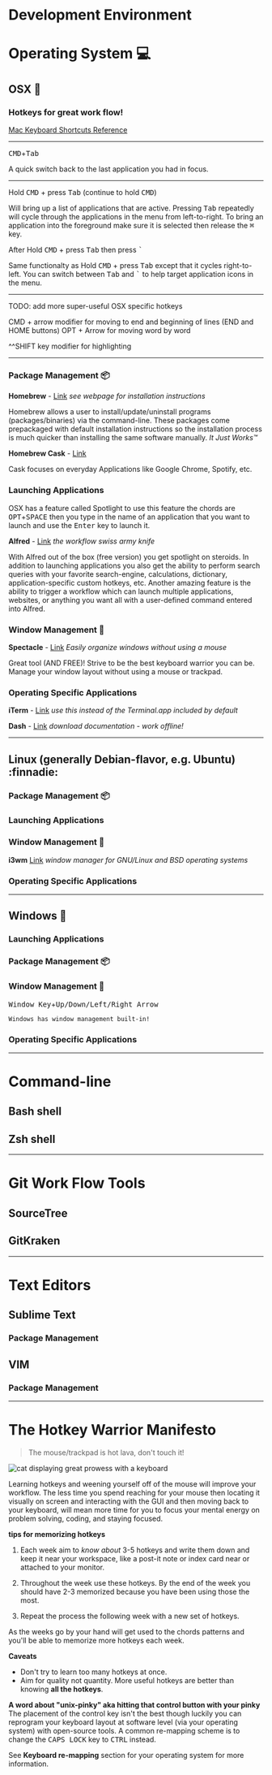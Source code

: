 # Development Environment

# Operating System :computer:

## OSX 

### Hotkeys for great work flow!

[Mac Keyboard Shortcuts Reference][osx_hotkeys_url]

---

<kbd>CMD</kbd>+<kbd>Tab</kbd>

A quick switch back to the last application you had in focus.

---

Hold <kbd>CMD</kbd> + press <kbd>Tab</kbd> (continue to hold <kbd>CMD</kbd>)

Will bring up a list of applications that are active. Pressing <kbd>Tab</kbd>
repeatedly will cycle through the applications in the menu from left-to-right.
To bring an application into the foreground make sure it is selected then
release the <kbd>⌘</kbd> key.

After Hold <kbd>CMD</kbd> + press <kbd>Tab</kbd> then press <kbd>`</kbd>

Same functionalty as Hold <kbd>CMD</kbd> + press <kbd>Tab</kbd> except that it
cycles right-to-left. You can switch between <kbd>Tab</kbd> and <kbd>`</kbd>
to help target application icons in the menu.

---

TODO: add more super-useful OSX specific hotkeys

CMD + arrow modifier for moving to end and beginning of lines (END and HOME buttons)
OPT + Arrow for moving word by word

^^SHIFT key modifier for highlighting

---

### Package Management :package:

**Homebrew** - [Link][brew_url] *see webpage for installation instructions*

Homebrew allows a user to install/update/uninstall programs (packages/binaries)
via the command-line. These packages come prepackaged with default installation
instructions so the installation process is much quicker than installing the
same software manually. *It Just Works™*

**Homebrew Cask** - [Link][cask_url]

Cask focuses on everyday Applications like Google Chrome, Spotify, etc.

### Launching Applications
OSX has a feature called Spotlight to use this feature the chords are
<kbd>OPT</kbd>+<kbd>SPACE</kbd> then you type in the name of an application
that you want to launch and use the <kbd>Enter</kbd> key to launch it.

**Alfred** - [Link][alfred_url] *the workflow swiss army knife*

With Alfred out of the box (free version) you get spotlight on steroids. In
addition to launching applications you also get the ability to perform search
queries with your favorite search-engine, calculations, dictionary,
application-specific custom hotkeys, etc. Another amazing feature is the
ability to trigger a workflow which can launch multiple applications, websites,
or anything you want all with a user-defined command entered into Alfred.

### Window Management :metal:

**Spectacle** - [Link][spectacle_url] *Easily organize windows without using a
mouse*

Great tool (AND FREE)! Strive to be the best keyboard warrior you can be.
Manage your window layout without using a mouse or trackpad.

### Operating Specific Applications

**iTerm** - [Link][iterm_url] *use this instead of the Terminal.app included by default*

**Dash** - [Link][dash_url] *download documentation - work offline!*

<!-- link references related to OSX -->
[cat_typing]: http://i.imgur.com/bA3Rn7E.gif
[osx_hotkeys_url]: https://support.apple.com/en-us/HT201236 "Hotkeys for the OSX operating system"
[brew_url]: http://brew.sh/ "The missing package manager for OS X"
[cask_url]: http://caskroom.io/ "Like Homebrew but for macOS applications"
[spectacle_url]: https://www.spectacleapp.com/ "Move and resize windows with ease"
[iterm_url]: https://www.iterm2.com/downloads.html "Terminal Emulator that does amazing things"
[dash_url]: https://kapeli.com/dash "Dash gives your Mac instant offline access to 150+ API documentation sets"
[alfred_url]: https://www.alfredapp.com/ "boost your efficiency with hotkeys, keywords, text expansion and more. "

---

## Linux (generally Debian-flavor, e.g. Ubuntu) :finnadie:

### Package Management :package:

### Launching Applications

### Window Management :metal:

**i3wm** [Link][i3wm_url] *window manager for GNU/Linux and BSD operating systems*

### Operating Specific Applications

<!-- link references related to Linux -->
[i3wm_url]: https://i3wm.org/
---

## Windows :information_desk_person:

### Launching Applications

### Package Management :package:

### Window Management :metal:

<kbd>Window Key</kbd>+<kbd>Up/Down/Left/Right Arrow</kbd>

```
Windows has window management built-in!
```

### Operating Specific Applications

---

# Command-line

## Bash shell

## Zsh shell

---

# Git Work Flow Tools

## SourceTree

## GitKraken

---

# Text Editors

## Sublime Text

### Package Management

## VIM

### Package Management

---

# The Hotkey Warrior Manifesto

> The mouse/trackpad is hot lava, don't touch it!

![cat displaying great prowess with a keyboard][cat_typing]

Learning hotkeys and weening yourself off of the mouse will improve your
workflow. The less time you spend reaching for your mouse then locating it
visually on screen and interacting with the GUI and then moving back to your
keyboard, will mean more time for you to focus your mental energy on problem
solving, coding, and staying focused.

**tips for memorizing hotkeys**

1. Each week aim to *know about* 3-5 hotkeys and write them down and keep it
near your workspace, like a post-it note or index card near or attached to
your monitor.

1. Throughout the week use these hotkeys. By the end of the week you should
have 2-3 memorized because you have been using those the most.

1. Repeat the process the following week with a new set of hotkeys.

As the weeks go by your hand will get used to the chords patterns and you'll
be able to memorize more hotkeys each week.

**Caveats**
- Don't try to learn too many hotkeys at once.
- Aim for quality not quantity. More useful hotkeys are better than knowing
**all the hotkeys**.

**A word about "unix-pinky" aka hitting that control button with your pinky**
The placement of the control key isn't the best though luckily you can
reprogram your keyboard layout at software level (via your operating system)
with open-source tools. A common re-mapping scheme is to change the
<kbd>CAPS LOCK</kbd> key to <kbd>CTRL</kbd> instead.

See **Keyboard re-mapping** section for your operating system for more
information.
